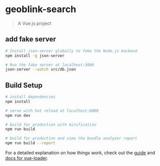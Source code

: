 # geoblink-search

> A Vue.js project

## add fake server

``` bash
# Install json-server globally to fake the Node.js backend
npm install -g json-server

# Run the fake server at localhost:3000
json-server --watch src/db.json
```

## Build Setup

``` bash
# install dependencies
npm install

# serve with hot reload at localhost:8080
npm run dev

# build for production with minification
npm run build

# build for production and view the bundle analyzer report
npm run build --report
```

For a detailed explanation on how things work, check out the [guide](http://vuejs-templates.github.io/webpack/) and [docs for vue-loader](http://vuejs.github.io/vue-loader).
